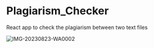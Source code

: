 # Plagiarism_Checker
React app to check the plagiarism between two text files

![IMG-20230823-WA0002](https://github.com/Harshal1810/Plagiarism_Checker/assets/83208368/d005442c-a63d-4765-a71f-5181fb8a7f3f)

